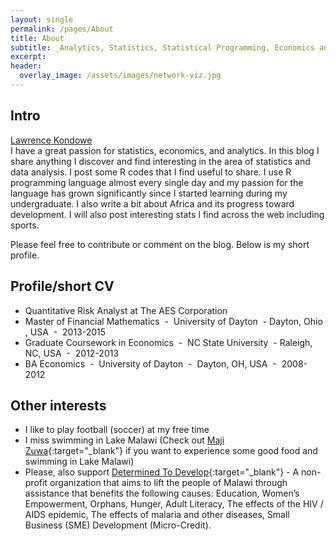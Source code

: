 ```yaml
---
layout: single
permalink: /pages/About
title: About
subtitle: _Analytics, Statistics, Statistical Programming, Economics and Fun!_
excerpt: 
header:
  overlay_image: /assets/images/network-viz.jpg
---
```

<script type="text/javascript" src="https://platform.linkedin.com/badges/js/profile.js" async defer></script>



## Intro
<p> <div class="LI-profile-badge"  data-version="v1" data-size="large" data-locale="en_US" data-type="vertical" data-theme="light" data-vanity="lawrencekondowe"><a class="LI-simple-link" href='https://www.linkedin.com/in/lawrencekondowe?trk=profile-badge'>Lawrence Kondowe</a></div>
I have a great passion for statistics, economics, and analytics. In this blog I share anything I discover and find interesting in the area of statistics and data analysis. I post some R codes that I find useful to share. I use R programming language almost every single day and my passion for the language has grown significantly since I started learning during my undergraduate. I also write a bit about Africa and its progress toward development. I will also post interesting stats I find across the web including sports.</p>

Please feel free to contribute or comment on the blog. Below is my short profile.

## Profile/short CV
- Quantitative Risk Analyst at The AES Corporation
- Master of Financial Mathematics  -  University of Dayton  - Dayton, Ohio , USA  -  2013-2015
- Graduate Coursework in Economics  -  NC State University  - Raleigh, NC, USA  -  2012-2013
- BA Economics  -  University of Dayton  -  Dayton, OH, USA  -  2008-2012

## Other interests

- I like to play football (soccer) at my free time
- I miss swimming in Lake Malawi (Check out [Maji Zuwa](http://www.majizuwa.com){:target="_blank"} if you want to experience some good food and swimming in Lake Malawi)
- Please, also support [Determined To Develop](http://determinedtodevelop.org){:target="_blank"} - A non-profit organization that aims to lift the people of Malawi through assistance that benefits the following causes: Education, Women’s Empowerment, Orphans, Hunger, Adult Literacy, The effects of the HIV / AIDS epidemic, The effects of malaria and other diseases, Small Business (SME) Development (Micro-Credit).
